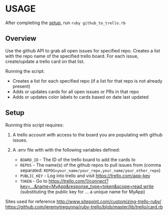 # USAGE

After completing the [setup](#setup), run `ruby github_to_trello.rb`

## Overview
Use the github API to grab all open issues for specified repo. 
Creates a list with the repo name of the specified trello board.
For each issue, create/update a trello card on that list.

Running the script:
- Creates a list for each specified repo (if a list for that repo is not already present)
- Adds or updates cards for all open issues or PRs in that repo
- Adds or updates color labels to cards based on date last updated

## Setup
Running this script requires:

1. A trello account with access to the board you are populating with github issues.

2. A .env file with with the following variables
   defined:
   - `BOARD_ID` - The ID of the trello board to add the cards to
   - `REPOS` - The name(s) of the github repos to pull issues from
     (comma separated: `REPOS=your_name/your_repo,your_name/your_other_repo`)
   - `PUBLIC_KEY` - Log into trello and visit https://trello.com/app-key
   - `TOKEN` - Go to
     https://trello.com/1/connect?key=...&name=MyApp&response_type=token&scope=read,write 
    (substituting the public key for ... a unique name for MyApp)

Sites used for reference
http://www.sitepoint.com/customizing-trello-ruby/
https://github.com/jeremytregunna/ruby-trello/blob/master/lib/trello/card.rb
